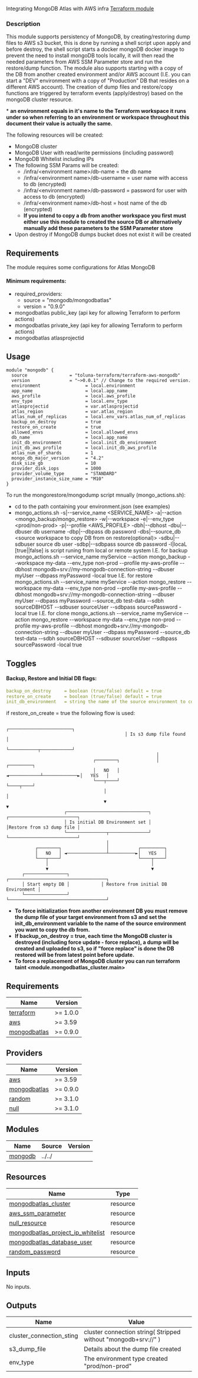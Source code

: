 Integrating MongoDB Atlas with AWS infra [Terraform module](https://registry.terraform.io/modules/toluna-terraform/mongodb/aws/latest)

### Description
This module supports persistency of MongoDB, by creating/restoring dump files to AWS s3 bucket, this is done by running a shell script upon apply and before destroy, the shell script starts a docker mongoDB docker image to prevent the need to install mongoDB tools locally, it will then read the needed parameters from AWS SSM Parameter store and run the restore/dump function.
The module also supports starting with a copy of the DB from another created environment and/or AWS account (I.E. you can start a "DEV" environment with a copy of "Production" DB that resides on a different AWS account).
The creation of dump files and restore/copy functions are triggered by terraform events (apply/destroy) based on the mongoDB cluster resource.

\* **an environment equals in it's name to the Terraform workspace it runs under so when referring to an environment or workspace throughout this document their value is actually the same.**



The following resources will be created:
- MongoDB cluster
- MongoDB User with read/write permissions (including password)
- MongoDB Whitelist including IPs
- The following SSM Params will be created:
  - /infra/&lt;environment name&gt;/db-name = the db name 
  - /infra/&lt;environment name&gt;/db-username = user name with access to db (encrypted)
  - /infra/&lt;environment name&gt;/db-password = password for user with access to db (encrypted)
  - /infra/&lt;environment name&gt;/db-host = host name of the db (encrypted)
  - **If you intend to copy a db from another workspace you first must either use this  module to created the source DB or alternatively manually add these parameters to the SSM Parameter store**
- Upon destroy if MongoDB dumps bucket does not exist it will be created

## Requirements
The module requires some configurations for Atlas MongoDB
#### Minimum requirements:
- required_providers:
  - source = "mongodb/mongodbatlas"
  - version = "0.9.0"
- mongodbatlas public_key (api key for allowing Terraform to perform actions)
- mongodbatlas private_key (api key for allowing Terraform to perform actions)
- mongodbatlas atlasprojectid

## Usage
```hcl
module "mongodb" {
  source                = "toluna-terraform/terraform-aws-mongodb"
  version               = "~>0.0.1" // Change to the required version.
  environment                 = local.environment
  app_name                    = local.app_name
  aws_profile                 = local.aws_profile
  env_type                    = local.env_type
  atlasprojectid              = var.atlasprojectid
  atlas_region                = var.atlas_region
  atlas_num_of_replicas       = local.env_vars.atlas_num_of_replicas
  backup_on_destroy           = true
  restore_on_create           = true
  allowed_envs                = local.allowed_envs
  db_name                     = local.app_name
  init_db_environment         = local.init_db_environment
  init_db_aws_profile         = local.init_db_aws_profile
  atlas_num_of_shards         = 1
  mongo_db_major_version      = "4.2"
  disk_size_gb                = 10
  provider_disk_iops          = 1000
  provider_volume_type        = "STANDARD"
  provider_instance_size_name = "M10"
}
```

To run the mongorestore/mongodump script mnually (mongo_actions.sh): 
- cd to the path containing your environment.json (see examples)
- mongo_actions.sh -s|--service_name <SERVICE_NAME> -a|--action <mongo_backup/mongo_restore> -w|--workspace <Terraform workspace> -e|--env_type <prod/non-prod> -p|--profile <AWS_PROFILE> -dbh|--dbhost <Mongo DB URI> -dbu|--dbuser db username -dbp|--dbpass db password -dbs|--source_db <source workspace to copy DB from on restore(optional)> -sdbu|--sdbuser source db user -sdbp|--sdbpass source db password -l|locaL [true||false] is script runing from local or remote system
    I.E. for backup 
    mongo_actions.sh --service_name myService --action mongo_backup --workspace my-data --env_type non-prod --profile my-aws-profile --dbhost mongodb+srv://my-mongodb-connection-string --dbuser myUser --dbpass myPassword -local true
    I.E. for restore
    mongo_actions.sh --service_name myService --action mongo_restore --workspace my-data --env_type non-prod --profile my-aws-profile --dbhost mongodb+srv://my-mongodb-connection-string  --dbuser myUser --dbpass myPassword --source_db test-data --sdbh sourceDBHOST --sdbuser sourceUser --sdbpass sourcePassword -local true
    I.E. for clone
    mongo_actions.sh --service_name myService --action mongo_restore --workspace my-data --env_type non-prod --profile my-aws-profile --dbhost mongodb+srv://my-mongodb-connection-string  --dbuser myUser --dbpass myPassword --source_db test-data --sdbh sourceDBHOST --sdbuser sourceUser --sdbpass sourcePassword -local true

## Toggles
#### Backup, Restore and Initial DB flags:
```yaml
backup_on_destroy     = boolean (true/false) default = true
restore_on_create     = boolean (true/false) default = true
init_db_environment   = string the name of the source environment to copy db from
```

if restore_on_create = true the following flow is used:
```flow
                                             ┌────────────────────────┐
                                             │ Is s3 dump file found  │
                                             └───────────┬────────────┘
                                                         │
                                 ┌────────┐              │              ┌─────────┐
                                 │   NO   │ ◄────────────┴─────────────►│   YES   │
                                 └───┬────┘                             └────┬────┘
                                     │                                       │
                                     ▼                                       ▼
                      ┌───────────────────────────────┐        ┌──────────────────────────┐
                      │ Is initial DB Environment set │        │Restore from s3 dump file │
                      └───────────────┬───────────────┘        └──────────────────────────┘
                                      │
           ┌────────┐                 │           ┌─────────┐
           │   NO   │ ◄───────────────┴──────────►│   YES   │
           └───┬────┘                             └────┬────┘
               │                                       │
               ▼                                       ▼
      ┌────────────────┐            ┌─────────────────────────────────────┐
      │ Start empty DB │            │ Restore from initial DB Environment │
      └────────────────┘            └─────────────────────────────────────┘
```
- **To force initialization from another environment DB you must remove the dump file of your target environment from s3  and set the init_db_environment variable to the name of the source environment you want to copy the db from.**
- **If backup_on_destroy = true, each time the MongoDB cluster is destroyed (including force update - force replace), a dump will be created and uploaded to s3, so if "force replace" is done the DB restored will be from latest point before update.**
- **To force a replacement of MongoDB cluster you can run terraform taint <module.mongodbatlas_cluster.main>**

## Requirements

| Name | Version |
|------|---------|
| <a name="requirement_terraform"></a> [terraform](#requirement\_terraform) | >= 1.0.0 |
| <a name="requirement_aws"></a> [aws](#requirement\_aws) | >= 3.59 |
| <a name="requirement_mongodbatlas"></a> [mongodbatlas](#requirement\_mongodbatlas) | >= 0.9.0 |

## Providers

| Name | Version |
|------|---------|
| <a name="provider_aws"></a> [aws](#provider\_aws) | >= 3.59 |
| <a name="provider_mongodbatlas"></a> [mongodbatlas](#provider\_mongodbatlas) | >= 0.9.0 |
| <a name="provider_random"></a> [random](#provider\_random) | >= 3.1.0 |
| <a name="provider_null"></a> [null](#provider\_null) | >= 3.1.0 |

## Modules

| Name | Source | Version |
|------|--------|---------|
| <a name="mongodb"></a> [mongodb](#module\_mongodb) | ../../ |  |

## Resources

| Name | Type |
|------|------|
| [mongodbatlas_cluster](https://registry.terraform.io/providers/mongodb/mongodbatlas/latest/docs/resources/cluster) | resource |
| [aws_ssm_parameter](https://registry.terraform.io/providers/hashicorp/aws/latest/docs/resources/ssm_parameter) | resource |
| [null_resource](https://registry.terraform.io/providers/hashicorp/null/latest/docs/resources/resource) | resource |
| [mongodbatlas_project_ip_whitelist](https://registry.terraform.io/providers/mongodb/mongodbatlas/latest/docs/guides/1.0.0-upgrade-guide) | resource |
| [mongodbatlas_database_user](https://registry.terraform.io/providers/mongodb/mongodbatlas/latest/docs/resources/database_user) | resource |
| [random_password](https://registry.terraform.io/providers/hashicorp/random/latest/docs/resources/password) | resource |

## Inputs

No inputs.

## Outputs
| Name | Value |
|------|-------|
| cluster_connection_sting| cluster connection string( Stripped without "mongodb+srv://" ) |
| s3_dump_file | Details about the dump file created |
| env_type | The environment type created "prod/non-prod" |

